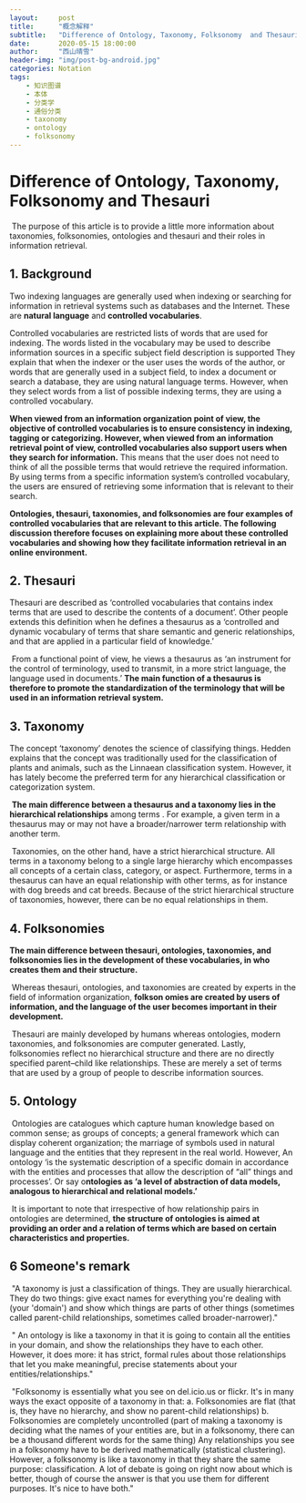 ```yaml
---
layout:     post
title:      "概念解释"
subtitle:   "Difference of Ontology, Taxonomy, Folksonomy  and Thesauri"
date:       2020-05-15 18:00:00
author:     "西山晴雪"
header-img: "img/post-bg-android.jpg"
categories: Notation
tags:
    - 知识图谱
    - 本体
    - 分类学 
    - 通俗分类
    - taxonomy
    - ontology
    - folksonomy 
---
```


# Difference of Ontology, Taxonomy, Folksonomy  and Thesauri

​	The purpose of this article is to provide a little more information about taxonomies, folksonomies, ontologies and thesauri and their roles in information retrieval.  

## 1.  Background

   Two indexing languages are generally used when indexing or searching for information in retrieval systems such as databases and the Internet. These are **natural language** and **controlled vocabularies**.   

  Controlled vocabularies are restricted lists of words that are used for indexing. The words listed in the vocabulary may be used to describe information sources in a specific subject field description is supported  They explain that when the indexer or the user uses the words of the author, or words that are generally used in a subject field, to index a document or search a database, they are using natural language terms. However, when they select words from a list of possible indexing terms, they are using a controlled vocabulary.  

   **When viewed from an information organization point of view, the objective of controlled vocabularies is to ensure consistency in indexing, tagging or categorizing. However, when viewed from an information retrieval point of view, controlled vocabularies also support users when they search for information.** This means that the user does not need to think of all the possible terms  that would retrieve the required information. By using terms from a specific information system’s controlled vocabulary, the users are ensured of retrieving some information that is relevant to their search.  

   **Ontologies, thesauri, taxonomies, and folksonomies are four examples of controlled vocabularies that are relevant to this article. The following discussion therefore focuses on explaining more about these controlled vocabularies and showing how they facilitate information retrieval in an online environment.**

## 2. Thesauri
   Thesauri are described as ‘controlled vocabularies that contains index terms that are used to describe the contents of a document’.  Other people extends this definition when he defines a thesaurus as a ‘controlled and dynamic vocabulary of terms that share semantic and generic relationships, and that are applied in a particular field of knowledge.’   

​    From a functional point of view, he views a thesaurus as ‘an instrument for the control of terminology, used to transmit, in a more strict language, the language used in documents.’  **The main function of a thesaurus is therefore to promote the standardization of the terminology that will be used in an information retrieval system.**  

## 3. Taxonomy

   The concept ‘taxonomy’ denotes the science of classifying things. Hedden explains that the concept was traditionally used for the classification of plants and animals, such as the Linnaean classification system. However, it has lately become the preferred term for any hierarchical classification or categorization system.  

​	**The main difference between a thesaurus and a taxonomy lies in the hierarchical relationships** among terms . For example, a given term in a thesaurus may or may not have a broader/narrower term relationship with another term.  

​    Taxonomies, on the other hand, have a strict hierarchical structure. All terms in a taxonomy belong to a single large hierarchy which encompasses all concepts of a certain class, category, or aspect. Furthermore, terms in a thesaurus can have an equal relationship with other terms, as for instance with dog breeds and cat breeds. Because of the strict hierarchical structure of taxonomies, however, 
there can be no equal relationships in them.  

## 4. Folksonomies

   **The main difference between thesauri, ontologies, taxonomies, and folksonomies lies in the development of these vocabularies, in who creates them and their structure.**   

​    Whereas thesauri, ontologies, and taxonomies are created by experts in the field of information organization, **folkson omies are created by users of information, and the language of the user becomes important in their development.**   

​    Thesauri are mainly developed by humans whereas ontologies, modern taxonomies, and folksonomies are computer generated. Lastly, folksonomies reflect no hierarchical structure and there are no directly specified parent–child like relationships. These are merely a set of terms that are used by a group of people to describe information sources.

## 5. Ontology

​     Ontologies are catalogues  which capture human knowledge based on common sense; as groups of concepts; a general framework which can display coherent organization; the marriage of symbols  used in natural language and the entities that they represent in the real world. However, An ontology ‘is the systematic description of a specific domain in accordance with the entities and processes that allow the description of “all” things and processes’.  Or say o**ntologies as ‘a level of abstraction of data models, analogous to hierarchical and relational models.’**

​	 It is important to note that irrespective of how relationship pairs in ontologies are determined, 
**the structure of ontologies is aimed at providing an order and a relation of terms which are based on certain characteristics and properties.**

## 6 Someone's remark

​       "A taxonomy is just a classification of things. They are usually hierarchical. They do two things: give exact names for everything you're dealing with (your 'domain') and show which things are parts of other things (sometimes called parent-child relationships, sometimes called broader-narrower)."

​      " An ontology is like a taxonomy in that it is going to contain all the entities in your domain, and show the relationships they have to each other. However, it does more: it has strict, formal rules about those relationships that let you make meaningful, precise statements about your entities/relationships."

​       "Folksonomy is essentially what you see on del.icio.us or flickr. It's in many ways the exact opposite of a taxonomy in that:  a. Folksonomies are flat (that is, they have no hierarchy, and show no parent-child relationships) b. Folksonomies are completely uncontrolled (part of making a taxonomy is deciding what the names of your entities are, but in a folksonomy, there can be a thousand different words for the same thing)  Any relationships you see in a folksonomy have to be derived mathematically (statistical clustering). However, a folksonomy is like a taxonomy in that they share the same purpose: classification. A lot of debate is going on right now about which is better, though of course the answer is that you use them for different purposes. It's nice to have both."